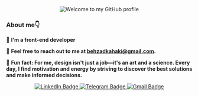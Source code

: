 
<div align="center">
  <img src="https://readme-typing-svg.herokuapp.com/?font=Merriweather&weight=700&size=30&duration=2000&pause=1000&color=191970&center=true&vCenter=true&width=600&height=100&lines=Hey+there!;I'm+Behzad+👋;Welcome+to+my+GitHub+page" alt="Welcome to my GitHub profile">
</div>

<h3>About me👇</h3>



📌 <b>I'm a front-end developer</b>

📌 <b>Feel free to reach out to me at behzadkahaki@gmail.com.</b>

📌 <b>Fun fact: For me, design isn't just a job—it's an art and a science. Every day, I find motivation and energy by striving to discover the best solutions and make informed decisions.</b>


<p align="center">
  <a href="https://www.linkedin.com/in/behzad-kahaki-29a00a247/" target="_blank">
    <img src="https://img.shields.io/badge/LinkedIn-0A66C2?style=for-the-badge&logo=linkedin&logoColor=white" alt="LinkedIn Badge"/>
  </a>
  <a href="https://t.me/@saltoo" target="_blank">
  <img src="https://img.shields.io/badge/Telegram-2CA5E0?style=for-the-badge&logo=telegram&logoColor=white" alt="Telegram Badge"/>
</a>
  <a href="behzadkahaki@gmail.com" target="_blank">
  <img src="https://img.shields.io/badge/Gmail-D14836?style=for-the-badge&logo=gmail&logoColor=white" alt="Gmail Badge"/>
</a>
</p>



